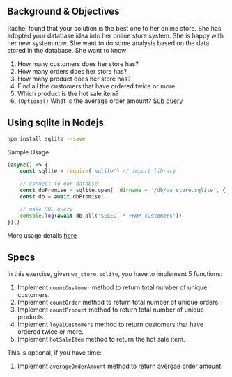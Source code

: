 ## Background & Objectives
Rachel found that your solution is the best one to her online store. She has adopted your database idea into her online store system. She is happy with her new system now. She want to do some analysis based on the data stored in the database. She want to know:
1. How many customers does her store has?
2. How many orders does her store has?
3. How many product does her store has? 
4. Find all the customers that have ordered twice or more.
5. Which product is the hot sale item?
6. `(Optional)` What is the average order amount? [Sub query](http://www.sqlitetutorial.net/sqlite-subquery/)

## Using sqlite in Nodejs
```bash
npm install sqlite --save
```

Sample Usage
```javascript
(async() => {
    const sqlite = require('sqlite') // import library

    // connect to our databse
    const dbPromise = sqlite.open(__dirname + '/db/wa_store.sqlite', { Promise });
    const db = await dbPromise;

    // make SQL query
    console.log(await db.all('SELECT * FROM customers'))
})()
```

More usage details [here](https://www.npmjs.com/package/sqlite)


## Specs

In this exercise, given `wa_store.sqlite`, you have to implement 5 functions:

1. Implement `countCustomer` method to return total number of unique customers.
2. Implement `countOrder` method to return total number of unique orders.
3. Implement `countProduct` method to return total number of unique products.
4. Implement `loyalCustomers` method to return customers that have ordered twice or more.
6. Implement `hotSaleItem` method to return the hot sale item.

This is optional, if you have time:
1. Implement `averageOrderAmount` method to return avergae order amount.

